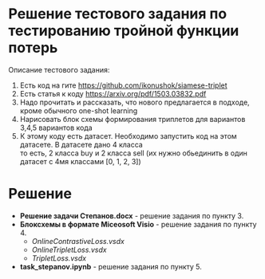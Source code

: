 # Решение тестового задания по тестированию тройной функции потерь

Описание тестового задания:   
1. Есть код на гите https://github.com/ikonushok/siamese-triplet  
2. Есть статья к коду https://arxiv.org/pdf/1503.03832.pdf   
3. Надо прочитать и рассказать, что нового предлагается в подходе, кроме обычного one-shot learning   
4. Нарисовать блок схемы формирования триплетов для вариантов 3,4,5 вариантов кода   
5. К этому коду есть датасет. Необходимо запустить код  на этом датасете. В датасете дано 4 класса   
то есть, 2 класса buy и 2 класса sell (их нужно обьединить в один датасет с 4мя классами [0, 1, 2, 3])

# Решение

- **Решение задачи Степанов.docx** - решение задания по пункту 3.
- **Блоксхемы в формате Miceosoft Visio** - решение задания по пункту 4.
  - *OnlineContrastiveLoss.vsdx*
  - *OnlineTripletLoss.vsdx*
  - *TripletLoss.vsdx*
- **task_stepanov.ipynb** - решение задания по пункту 5.